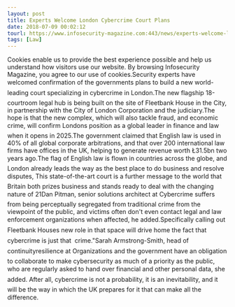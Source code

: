 ```yaml
---
layout: post
title: Experts Welcome London Cybercrime Court Plans
date: 2018-07-09 00:02:12
tourl: https://www.infosecurity-magazine.com:443/news/experts-welcome-london-cybercrime/
tags: [Law]
---
```

Cookies enable us to provide the best experience possible and help us understand how visitors use our website. By browsing Infosecurity Magazine, you agree to our use of cookies.Security experts have welcomed confirmation of the governments plans to build a new world-leading court specializing in cybercrime in London.The new flagship 18-courtroom legal hub is being built on the site of Fleetbank House in the City, in partnership with the City of London Corporation and the judiciary.The hope is that the new complex, which will also tackle fraud, and economic crime, will confirm Londons position as a global leader in finance and law when it opens in 2025.The government claimed that English law is used in 40% of all global corporate arbitrations, and that over 200 international law firms have offices in the UK, helping to generate revenue worth Ł31.5bn two years ago.The flag of English law is flown in countries across the globe, and London already leads the way as the best place to do business and resolve disputes, This state-of-the-art court is a further message to the world that Britain both prizes business and stands ready to deal with the changing nature of 21Dan Pitman, senior solutions architect at Cybercrime suffers from being perceptually segregated from traditional crime from the viewpoint of the public, and victims often don't even contact legal and law enforcement organizations when affected, he added.Specifically calling out Fleetbank Houses new role in that space will drive home the fact that cybercrime is just that  crime."Sarah Armstrong-Smith, head of continuityresilience at Organizations and the government have an obligation to collaborate to make cybersecurity as much of a priority as the public, who are regularly asked to hand over financial and other personal data, she added. After all, cybercrime is not a probability, it is an inevitability, and it will be the way in which the UK prepares for it that can make all the difference.